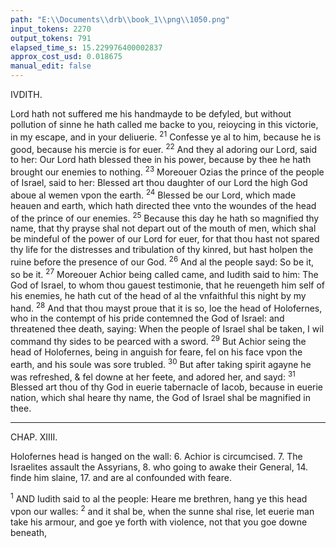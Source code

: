 ```yaml
---
path: "E:\\Documents\\drb\\book_1\\png\\1050.png"
input_tokens: 2270
output_tokens: 791
elapsed_time_s: 15.229976400002837
approx_cost_usd: 0.018675
manual_edit: false
---
```

IVDITH.

Lord hath not suffered me his handmayde to be defyled, but without pollution of sinne he hath called me backe to you, reioycing in this victorie, in my escape, and in your deliuerie. <sup>21</sup> Confesse ye al to him, because he is good, because his mercie is for euer. <sup>22</sup> And they al adoring our Lord, said to her: Our Lord hath blessed thee in his power, because by thee he hath brought our enemies to nothing. <sup>23</sup> Moreouer Ozias the prince of the people of Israel, said to her: Blessed art thou daughter of our Lord the high God aboue al wemen vpon the earth. <sup>24</sup> Blessed be our Lord, which made heauen and earth, which hath directed thee vnto the woundes of the head of the prince of our enemies. <sup>25</sup> Because this day he hath so magnified thy name, that thy prayse shal not depart out of the mouth of men, which shal be mindeful of the power of our Lord for euer, for that thou hast not spared thy life for the distresses and tribulation of thy kinred, but hast holpen the ruine before the presence of our God. <sup>26</sup> And al the people sayd: So be it, so be it. <sup>27</sup> Moreouer Achior being called came, and Iudith said to him: The God of Israel, to whom thou gauest testimonie, that he reuengeth him self of his enemies, he hath cut of the head of al the vnfaithful this night by my hand. <sup>28</sup> And that thou mayst proue that it is so, loe the head of Holofernes, who in the contempt of his pride contemned the God of Israel: and threatened thee death, saying: When the people of Israel shal be taken, I wil command thy sides to be pearced with a sword. <sup>29</sup> But Achior seing the head of Holofernes, being in anguish for feare, fel on his face vpon the earth, and his soule was sore trubled. <sup>30</sup> But after taking spirit agayne he was refreshed, & fel downe at her feete, and adored her, and sayd: <sup>31</sup> Blessed art thou of thy God in euerie tabernacle of Iacob, because in euerie nation, which shal heare thy name, the God of Israel shal be magnified in thee.

<hr>

CHAP. XIIII.

Holofernes head is hanged on the wall: 6. Achior is circumcised. 7. The Israelites assault the Assyrians, 8. who going to awake their General, 14. finde him slaine, 17. and are al confounded with feare.

<sup>1</sup> AND Iudith said to al the people: Heare me brethren, hang ye this head vpon our walles: <sup>2</sup> and it shal be, when the sunne shal rise, let euerie man take his armour, and goe ye forth with violence, not that you goe downe beneath,

[^1]: 1030